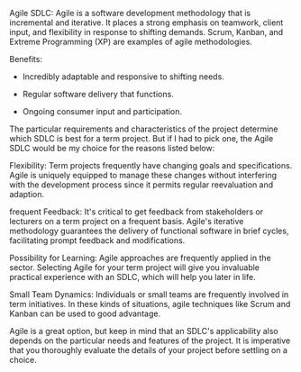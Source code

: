 Agile SDLC: Agile is a software development methodology that is incremental and iterative. It places a strong emphasis on teamwork, client input, and flexibility in response to shifting demands. Scrum, Kanban, and Extreme Programming (XP) are examples of agile methodologies.


Benefits:
 
- Incredibly adaptable and responsive to shifting needs.

- Regular software delivery that functions.
 
- Ongoing consumer input and participation.

The particular requirements and characteristics of the project determine which SDLC is best for a term project. But if I had to pick one, the Agile SDLC would be my choice for the reasons listed below:

Flexibility: Term projects frequently have changing goals and specifications. Agile is uniquely equipped to manage these changes without interfering with the development process since it permits regular reevaluation and adaption.

frequent Feedback: It's critical to get feedback from stakeholders or lecturers on a term project on a frequent basis. Agile's iterative methodology guarantees the delivery of functional software in brief cycles, facilitating prompt feedback and modifications.

Possibility for Learning: Agile approaches are frequently applied in the sector. Selecting Agile for your term project will give you invaluable practical experience with an SDLC, which will help you later in life.

Small Team Dynamics: Individuals or small teams are frequently involved in term initiatives. In these kinds of situations, agile techniques like Scrum and Kanban can be used to good advantage.

Agile is a great option, but keep in mind that an SDLC's applicability also depends on the particular needs and features of the project. It is imperative that you thoroughly evaluate the details of your project before settling on a choice.




